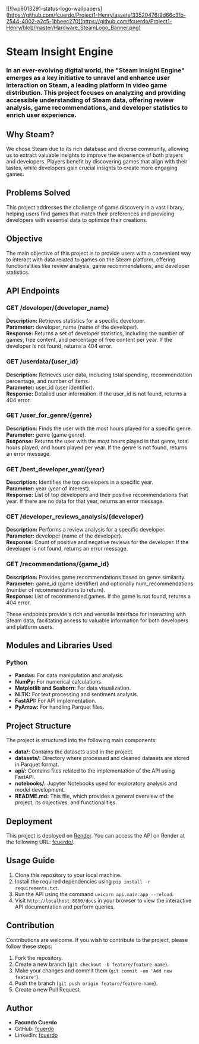 ![!\[wp9013291-status-logo-wallpapers\](https://github.com/fcuerdo/Project1-Henry/assets/33520476/9d66c3fb-2544-4002-a2c5-1bbeec270](https://github.com/fcuerdo/Project1-Henry/blob/master/Hardware_SteamLogo_Banner.png)

# Steam Insight Engine

### In an ever-evolving digital world, the "Steam Insight Engine" emerges as a key initiative to unravel and enhance user interaction on Steam, a leading platform in video game distribution. This project focuses on analyzing and providing accessible understanding of Steam data, offering review analysis, game recommendations, and developer statistics to enrich user experience.

## Why Steam?

We chose Steam due to its rich database and diverse community, allowing us to extract valuable insights to improve the experience of both players and developers. Players benefit by discovering games that align with their tastes, while developers gain crucial insights to create more engaging games.

## Problems Solved

This project addresses the challenge of game discovery in a vast library, helping users find games that match their preferences and providing developers with essential data to optimize their creations.

## Objective

The main objective of this project is to provide users with a convenient way to interact with data related to games on the Steam platform, offering functionalities like review analysis, game recommendations, and developer statistics.

## API Endpoints

### GET /developer/{developer_name}

**Description:** Retrieves statistics for a specific developer.<br>
**Parameter:** developer_name (name of the developer).<br>
**Response:** Returns a set of developer statistics, including the number of games, free content, and percentage of free content per year. If the developer is not found, returns a 404 error.

### GET /userdata/{user_id}

**Description:** Retrieves user data, including total spending, recommendation percentage, and number of items.<br>
**Parameter:** user_id (user identifier).<br>
**Response:** Detailed user information. If the user_id is not found, returns a 404 error.

### GET /user_for_genre/{genre}

**Description:** Finds the user with the most hours played for a specific genre.<br>
**Parameter:** genre (game genre).<br>
**Response:** Returns the user with the most hours played in that genre, total hours played, and hours played per year. If the genre is not found, returns an error message.

### GET /best_developer_year/{year}

**Description:** Identifies the top developers in a specific year.<br>
**Parameter:** year (year of interest).<br>
**Response:** List of top developers and their positive recommendations that year. If there are no data for that year, returns an error message.

### GET /developer_reviews_analysis/{developer}

**Description:** Performs a review analysis for a specific developer.<br>
**Parameter:** developer (name of the developer).<br>
**Response:** Count of positive and negative reviews for the developer. If the developer is not found, returns an error message.

### GET /recommendations/{game_id}

**Description:** Provides game recommendations based on genre similarity.<br>
**Parameter:** game_id (game identifier) and optionally num_recommendations (number of recommendations to return).<br>
**Response:** List of recommended games. If the game is not found, returns a 404 error.

These endpoints provide a rich and versatile interface for interacting with Steam data, facilitating access to valuable information for both developers and platform users.

## Modules and Libraries Used

### Python

- **Pandas:** For data manipulation and analysis.
- **NumPy:** For numerical calculations.
- **Matplotlib and Seaborn:** For data visualization.
- **NLTK:** For text processing and sentiment analysis.
- **FastAPI:** For API implementation.
- **PyArrow:** For handling Parquet files.

## Project Structure

The project is structured into the following main components:

- **data/:** Contains the datasets used in the project.
- **datasets/:** Directory where processed and cleaned datasets are stored in Parquet format.
- **api/:** Contains files related to the implementation of the API using FastAPI.
- **notebooks/:** Jupyter Notebooks used for exploratory analysis and model development.
- **README.md:** This file, which provides a general overview of the project, its objectives, and functionalities.

## Deployment

This project is deployed on [Render](https://render.com/). You can access the API on Render at the following URL: [fcuerdo/](https://steamrecommendation.onrender.com).

## Usage Guide

1. Clone this repository to your local machine.
2. Install the required dependencies using `pip install -r requirements.txt`.
3. Run the API using the command `uvicorn api.main:app --reload`.
4. Visit `http://localhost:8000/docs` in your browser to view the interactive API documentation and perform queries.

## Contribution

Contributions are welcome. If you wish to contribute to the project, please follow these steps:

1. Fork the repository.
2. Create a new branch (`git checkout -b feature/feature-name`).
3. Make your changes and commit them (`git commit -am 'Add new feature'`).
4. Push the branch (`git push origin feature/feature-name`).
5. Create a new Pull Request.

## Author

- **Facundo Cuerdo**
- GitHub: [fcuerdo](https://github.com/fcuerdo)
- LinkedIn: [fcuerdo](https://www.linkedin.com/in/fcuerdo/)